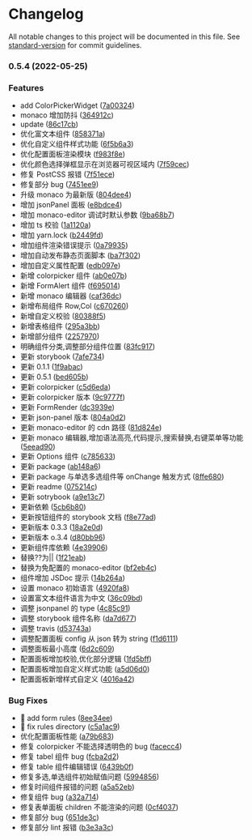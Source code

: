 # Changelog

All notable changes to this project will be documented in this file. See [standard-version](https://github.com/conventional-changelog/standard-version) for commit guidelines.

### 0.5.4 (2022-05-25)

### Features

- add ColorPickerWidget ([7a00324](https://github.com/21epub/epub-form-components/commit/7a003248219d4d45693e2442a4aec37ee0c2816d))
- monaco 增加防抖 ([364912c](https://github.com/21epub/epub-form-components/commit/364912c5cad29f6e61e16ffa370cef7817d4678d))
- update ([86c17cb](https://github.com/21epub/epub-form-components/commit/86c17cbdaf3f74b1806b1c9aa34af53e3b15925b))
- 优化富文本组件 ([858371a](https://github.com/21epub/epub-form-components/commit/858371af9cf1e5baada4ef3d1143811597ec683b))
- 优化自定义组件样式功能 ([6f5b6a3](https://github.com/21epub/epub-form-components/commit/6f5b6a3d1dd30e5619927f0ff514b112a2345128))
- 优化配置面板渲染模块 ([f983f8e](https://github.com/21epub/epub-form-components/commit/f983f8e0cd6c4d1efebbedf6c1a64046451b8c85))
- 优化颜色选择弹框显示在浏览器可视区域内 ([7f59cec](https://github.com/21epub/epub-form-components/commit/7f59cec9139b281afdf7029bf1a2ffb0ab57e69e))
- 修复 PostCSS 报错 ([7f51ece](https://github.com/21epub/epub-form-components/commit/7f51ecece6ce6a1a0c92ce6fa89571c9ce42f71b))
- 修复部分 bug ([7451ee9](https://github.com/21epub/epub-form-components/commit/7451ee9079db09e36de4ef7d0f5452c68850a2da))
- 升级 monaco 为最新版 ([804dee4](https://github.com/21epub/epub-form-components/commit/804dee465280f9fa5fcc7299e5cf1d8ade33dea7))
- 增加 jsonPanel 面板 ([e8bdce4](https://github.com/21epub/epub-form-components/commit/e8bdce42f36bd22f2f17b34bd0aa86b8cf4abc57))
- 增加 monaco-editor 调试时默认参数 ([9ba68b7](https://github.com/21epub/epub-form-components/commit/9ba68b7c0251eeb0019e0cfa78e4b713f0b5d069))
- 增加 ts 校验 ([1a1120a](https://github.com/21epub/epub-form-components/commit/1a1120a478b9e62c3f20ef6dc215ea20afa23db9))
- 增加 yarn.lock ([b2449fd](https://github.com/21epub/epub-form-components/commit/b2449fd909575fb8ed40cdae3d48e0b44d2f4803))
- 增加组件渲染错误提示 ([0a79935](https://github.com/21epub/epub-form-components/commit/0a79935f8c78434f5f5543360d9f2991b31ae8ec))
- 增加自动发布静态页面脚本 ([ba7f302](https://github.com/21epub/epub-form-components/commit/ba7f3022943da19f834dad894c237b53538d847d))
- 增加自定义属性配置 ([edb097e](https://github.com/21epub/epub-form-components/commit/edb097e3817ed5b4b4cc49baa4ad27d27b64fc6f))
- 新增 colorpicker 组件 ([ab0e07b](https://github.com/21epub/epub-form-components/commit/ab0e07b99e911fcd6baa1edc792629f478cac52c))
- 新增 FormAlert 组件 ([f695014](https://github.com/21epub/epub-form-components/commit/f6950148596e7dfb06a58fe9c03fcbd6ad02eba3))
- 新增 monaco 编辑器 ([caf36dc](https://github.com/21epub/epub-form-components/commit/caf36dc76c9f6c76393434557decf00d3ed4c0f8))
- 新增布局组件 Row,Col ([c670260](https://github.com/21epub/epub-form-components/commit/c67026092210ce3777231e792652cf1a9b6ad068))
- 新增自定义校验 ([80388f5](https://github.com/21epub/epub-form-components/commit/80388f59771db78233abecead822fbd454a2bd18))
- 新增表格组件 ([295a3bb](https://github.com/21epub/epub-form-components/commit/295a3bb085caa7fd570713e1dc1503920c641a12))
- 新增部分组件 ([2257970](https://github.com/21epub/epub-form-components/commit/22579705972b13d40f43388812ffabeb7a6f89f4))
- 明确组件分类,调整部分组件位置 ([83fc917](https://github.com/21epub/epub-form-components/commit/83fc917973beb36a1f14272ff16d5e8e174797cf))
- 更新 storybook ([7afe734](https://github.com/21epub/epub-form-components/commit/7afe734d377922713b7c79c33fdd160ecefabd33))
- 更新 0.1.1 ([1f9abac](https://github.com/21epub/epub-form-components/commit/1f9abac6f5967f81aa3c4e55ddddfd24604a7afc))
- 更新 0.5.1 ([bed605b](https://github.com/21epub/epub-form-components/commit/bed605b6e77d5908e1de030a7a8269a126354e8a))
- 更新 colorpicker ([c5d6eda](https://github.com/21epub/epub-form-components/commit/c5d6eda027fef91fc794dab4215aa8b7833604cd))
- 更新 colorpicker 版本 ([9c9777f](https://github.com/21epub/epub-form-components/commit/9c9777f8c5a362cae20e032c420c846672ed5c16))
- 更新 FormRender ([dc3939e](https://github.com/21epub/epub-form-components/commit/dc3939efccd3e91ce7402ac4c2f7681f1fb1c96f))
- 更新 json-panel 版本 ([804a0d2](https://github.com/21epub/epub-form-components/commit/804a0d2809b09f5901f5dec7ac421ba258f95469))
- 更新 monaco-editor 的 cdn 路径 ([81d824e](https://github.com/21epub/epub-form-components/commit/81d824e3b57eee31dfe06e09da302fc04e765812))
- 更新 monaco 编辑器,增加语法高亮,代码提示,搜索替换,右键菜单等功能 ([5eead90](https://github.com/21epub/epub-form-components/commit/5eead904e3b0b770ef920f5ecab7e6b43e57ae28))
- 更新 Options 组件 ([c785633](https://github.com/21epub/epub-form-components/commit/c785633e3671c0751e474c4c31c5fd1b92849952))
- 更新 package ([ab148a6](https://github.com/21epub/epub-form-components/commit/ab148a647858b0fcbf2b3c8a5394963441650fc4))
- 更新 package 与单选多选组件等 onChange 触发方式 ([8ffe680](https://github.com/21epub/epub-form-components/commit/8ffe680afcce6f2325e237c36d233e6431da5a48))
- 更新 readme ([075214c](https://github.com/21epub/epub-form-components/commit/075214c19e1e329e1affb5f2711829972d7f942c))
- 更新 sotrybook ([a9e13c7](https://github.com/21epub/epub-form-components/commit/a9e13c72eb89186935c9263683537115cccafbab))
- 更新依赖 ([5cb6b80](https://github.com/21epub/epub-form-components/commit/5cb6b806454a03098d1481fdf2c523a4e583b0fc))
- 更新按钮组件的 storybook 文档 ([f8e77ad](https://github.com/21epub/epub-form-components/commit/f8e77ad41a1f7c129cee2582e366c09ed5b2e6ed))
- 更新版本 0.3.3 ([18a2e0d](https://github.com/21epub/epub-form-components/commit/18a2e0ddabbe90fc908d33ce30ce38e3afa2d764))
- 更新版本 o.3.4 ([d80bb96](https://github.com/21epub/epub-form-components/commit/d80bb96f8bbd62e110b1b174e61c3763d9ebb593))
- 更新组件库依赖 ([4e39906](https://github.com/21epub/epub-form-components/commit/4e399068a484a866edf3d3239e68666701d5895d))
- 替换??为|| ([1f21eab](https://github.com/21epub/epub-form-components/commit/1f21eab4e4031e35bfacf402998575cbe3a46073))
- 替换为免配置的 monaco-editor ([bf2eb4c](https://github.com/21epub/epub-form-components/commit/bf2eb4cdb6274babff05f61c5cd54045ee17778e))
- 组件增加 JSDoc 提示 ([14b264a](https://github.com/21epub/epub-form-components/commit/14b264a201becbd3ec40216d6d007c9fff42f50d))
- 设置 monaco 初始语言 ([4920fa8](https://github.com/21epub/epub-form-components/commit/4920fa8d90b3b0a1a6b7880aa0a4db33d32d89bd))
- 设置富文本组件语言为中文 ([36c09bd](https://github.com/21epub/epub-form-components/commit/36c09bd727fc1d93fe629904c57564a300004c16))
- 调整 jsonpanel 的 type ([4c85c91](https://github.com/21epub/epub-form-components/commit/4c85c918ed8553028a4958fbfe690571e854fb0e))
- 调整 storybook 组件名称 ([da7d677](https://github.com/21epub/epub-form-components/commit/da7d677803de53774ed073d457bcec9e1d03224f))
- 调整 travis ([d53743a](https://github.com/21epub/epub-form-components/commit/d53743a8093a929670b1d708fadb407a9fe4c50b))
- 调整配置面板 config 从 json 转为 string ([f1d6111](https://github.com/21epub/epub-form-components/commit/f1d61118d4e1a3b4950c9e5d276daa2a8025eebc))
- 调整面板最小高度 ([6d2c609](https://github.com/21epub/epub-form-components/commit/6d2c6094bfa7cd813206d16b3d0c5a14a977a335))
- 配置面板增加校验,优化部分逻辑 ([1fd5bff](https://github.com/21epub/epub-form-components/commit/1fd5bff98797fe10c56df33a70939d2235a4c492))
- 配置面板增加自定义样式功能 ([a5d06d0](https://github.com/21epub/epub-form-components/commit/a5d06d0bbb39b8099e2d608d08914f741b0d2acd))
- 配置面板新增样式自定义 ([4016a42](https://github.com/21epub/epub-form-components/commit/4016a4235e56a5059a9d6b42dac70d398fdbcd71))

### Bug Fixes

- 🐛 add form rules ([8ee34ee](https://github.com/21epub/epub-form-components/commit/8ee34eea40bf0d8638082882eb54819cf5bc8764))
- 🐛 fix rules directory ([c5a1ac9](https://github.com/21epub/epub-form-components/commit/c5a1ac94e87d52bd5fe4ffa1bd153f8f0b7f2f89))
- 优化配置面板性能 ([a79b683](https://github.com/21epub/epub-form-components/commit/a79b6836a143f5f9a73dc7520904f60bdbf8abbe))
- 修复 colorpicker 不能选择透明色的 bug ([facecc4](https://github.com/21epub/epub-form-components/commit/facecc42f1ceea19a92c29782a96fe76ce2998b8))
- 修复 tabel 组件 bug ([fcba2d2](https://github.com/21epub/epub-form-components/commit/fcba2d261a0b54daf327b82c6913cc753c03e067))
- 修复 table 组件编辑错误 ([6439b0f](https://github.com/21epub/epub-form-components/commit/6439b0f62edcb4615364176ab44e25961e717067))
- 修复多选,单选组件初始赋值问题 ([5994856](https://github.com/21epub/epub-form-components/commit/59948563401f30917d98832d09f980b42f04833e))
- 修复时间组件报错的问题 ([a5a52eb](https://github.com/21epub/epub-form-components/commit/a5a52eb88131494f996d5601fffc26708102d3e2))
- 修复组件 bug ([a32a714](https://github.com/21epub/epub-form-components/commit/a32a71479253bd00aeee683a01984b31878ff76b))
- 修复表单面板 children 不能渲染的问题 ([0cf4037](https://github.com/21epub/epub-form-components/commit/0cf4037c8c6a12172bb0986aca21d54d1d7a9641))
- 修复部分 bug ([651de3c](https://github.com/21epub/epub-form-components/commit/651de3c53e6d5ef0f8c0cb8d0f5552a02068e01e))
- 修复部分 lint 报错 ([b3e3a3c](https://github.com/21epub/epub-form-components/commit/b3e3a3c20e1e390da6a29d9710bee46099dfc5f2))
